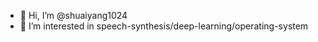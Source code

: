 - 👋 Hi, I’m @shuaiyang1024
- 👀 I’m interested in speech-synthesis/deep-learning/operating-system

<!---
shuaiyang1024/shuaiyang1024 is a ✨ special ✨ repository because its `README.md` (this file) appears on your GitHub profile.
You can click the Preview link to take a look at your changes.
--->
